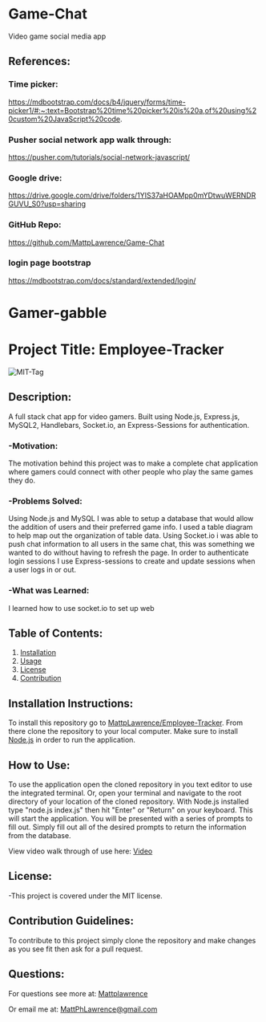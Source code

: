 # Game-Chat

Video game social media app

## References:

### Time picker:

https://mdbootstrap.com/docs/b4/jquery/forms/time-picker1/#:~:text=Bootstrap%20time%20picker%20is%20a,of%20using%20custom%20JavaScript%20code.

### Pusher social network app walk through:

https://pusher.com/tutorials/social-network-javascript/

### Google drive:

https://drive.google.com/drive/folders/1YIS37aHOAMpp0mYDtwuWERNDRGUVU_S0?usp=sharing

### GitHub Repo:

https://github.com/MattpLawrence/Game-Chat

### login page bootstrap

https://mdbootstrap.com/docs/standard/extended/login/

# Gamer-gabble

# Project Title: Employee-Tracker

![MIT-Tag](https://shields.io/badge/license-MIT-green)

## Description:

A full stack chat app for video gamers. Built using Node.js, Express.js, MySQL2, Handlebars, Socket.io, an Express-Sessions for authentication.

### -Motivation:

The motivation behind this project was to make a complete chat application where gamers could connect with other people who play the same games they do.

### -Problems Solved:

Using Node.js and MySQL I was able to setup a database that would allow the addition of users and their preferred game info. I used a table diagram to help map out the organization of table data. Using Socket.io i was able to push chat information to all users in the same chat, this was something we wanted to do without having to refresh the page. In order to authenticate login sessions I use Express-sessions to create and update sessions when a user logs in or out.

### -What was Learned:

I learned how to use socket.io to set up web

## Table of Contents:

1. [Installation](#install)
2. [Usage](#usage)
3. [License](#license)
4. [Contribution](#contribution)

## Installation Instructions: <a name="install"></a>

To install this repository go to [MattpLawrence/Employee-Tracker](https://github.com/MattpLawrence/Employee-Tracker). From there clone the repository to your local computer. Make sure to install [Node.js](https://nodejs.org/en/download/) in order to run the application.

## How to Use: <a name="usage"></a>

To use the application open the cloned repository in you text editor to use the integrated terminal. Or, open your terminal and navigate to the root directory of your location of the cloned repository. With Node.js installed type "node.js index.js" then hit "Enter" or "Return" on your keyboard. This will start the application. You will be presented with a series of prompts to fill out. Simply fill out all of the desired prompts to return the information from the database.

View video walk through of use here: [Video](https://watch.screencastify.com/v/rOMeWBF50aZ6pTjimPF1)

## License: <a name="license"></a>

-This project is covered under the MIT license.

## Contribution Guidelines: <a name="contribution"></a>

To contribute to this project simply clone the repository and make changes as you see fit then ask for a pull request.

## Questions: <a name="username"></a>

For questions see more at:
[Mattplawrence](https://github.com/MattpLawrence)

Or email me at: MattPhLawrence@gmail.com
